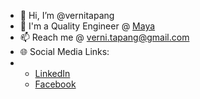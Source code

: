 - 👋 Hi, I’m @vernitapang
- 💼 I'm a Quality Engineer @ [Maya](https://www.maya.ph/business/deposits)
- 📫 Reach me @ [verni.tapang@gmail.com](mailto:verni.tapang@gmail.com?subject=Hi%20I%20found%20your%20email%20%40%20github)
- 🌐 Social Media Links:
- - [LinkedIn](https://www.linkedin.com/in/vernitapang/)
  - [Facebook](https://www.facebook.com/itsverni)

<!---
vernitapang/vernitapang is a ✨ special ✨ repository because its `README.md` (this file) appears on your GitHub profile.
You can click the Preview link to take a look at your changes.
--->
